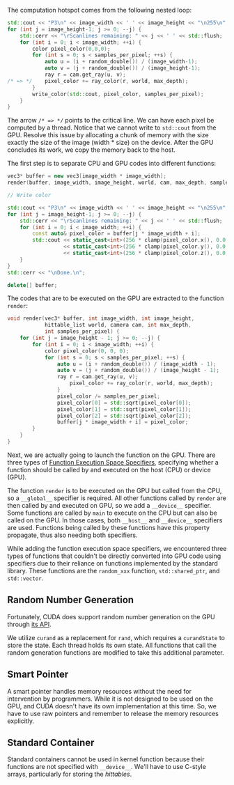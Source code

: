 The computation hotspot comes from the following nested loop:
```cpp
std::cout << "P3\n" << image_width << ' ' << image_height << "\n255\n";
for (int j = image_height-1; j >= 0; --j) {
    std::cerr << "\rScanlines remaining: " << j << ' ' << std::flush;
    for (int i = 0; i < image_width; ++i) {
        color pixel_color(0,0,0);
        for (int s = 0; s < samples_per_pixel; ++s) {
            auto u = (i + random_double()) / (image_width-1);
            auto v = (j + random_double()) / (image_height-1);
            ray r = cam.get_ray(u, v);
/* => */    pixel_color += ray_color(r, world, max_depth);
        }
        write_color(std::cout, pixel_color, samples_per_pixel);
    }
}
```

The arrow `/* => */` points to the critical line.
We can have each pixel be computed by a thread.
Notice that we cannot write to `std::cout` from the GPU. Resolve this issue by allocating a chunk of memory with the size exactly the size of the image (width * size) on the device. After the GPU concludes its work, we copy the memory back to the host.

The first step is to separate CPU and GPU codes into different functions:
```cpp
vec3* buffer = new vec3[image_width * image_width];
render(buffer, image_width, image_height, world, cam, max_depth, samples_per_pixel);

// Write color

std::cout << "P3\n" << image_width << ' ' << image_height << "\n255\n";
for (int j = image_height-1; j >= 0; --j) {
    std::cerr << "\rScanlines remaining: " << j << ' ' << std::flush;
    for (int i = 0; i < image_width; ++i) {
        const auto& pixel_color = buffer[j * image_width + i];
        std::cout << static_cast<int>(256 * clamp(pixel_color.x(), 0.0, 0.999)) << ' '
                  << static_cast<int>(256 * clamp(pixel_color.y(), 0.0, 0.999)) << ' '
                  << static_cast<int>(256 * clamp(pixel_color.z(), 0.0, 0.999)) << '\n';
    }
}
std::cerr << "\nDone.\n";

delete[] buffer;
```

The codes that are to be executed on the GPU are extracted to the function `render`:
```cpp
void render(vec3* buffer, int image_width, int image_height,
            hittable_list world, camera cam, int max_depth,
            int samples_per_pixel) {
    for (int j = image_height - 1; j >= 0; --j) {
        for (int i = 0; i < image_width; ++i) {
            color pixel_color(0, 0, 0);
            for (int s = 0; s < samples_per_pixel; ++s) {
                auto u = (i + random_double()) / (image_width - 1);
                auto v = (j + random_double()) / (image_height - 1);
                ray r = cam.get_ray(u, v);
                    pixel_color += ray_color(r, world, max_depth);
                }
                pixel_color /= samples_per_pixel;
                pixel_color[0] = std::sqrt(pixel_color[0]);
                pixel_color[1] = std::sqrt(pixel_color[1]);
                pixel_color[2] = std::sqrt(pixel_color[2]);
                buffer[j * image_width + i] = pixel_color;
        }
    }
}
```

Next, we are actually going to launch the function on the GPU. There are three types of [Function Execution Space Specifiers](https://docs.nvidia.com/cuda/cuda-c-programming-guide/index.html#function-execution-space-specifiers), specifying whether a function should be called by and executed on the host (CPU) or device (GPU).

The function `render` is to be executed on the GPU but called from the CPU, so a `__global__` specifier is required. All other functions called by `render` are then called by and executed on GPU, so we add a `__device__` specifier. Some functions are called by `main` to execute on the CPU but can also be called on the GPU. In those cases, both `__host__` and `__device__` specifiers are used. Functions being called by these functions have this property propagate, thus also needing both specifiers.

While adding the function execution space specifiers, we encountered three types of functions that couldn't be directly converted into GPU code using specifiers due to their reliance on functions implemented by the standard library. These functions are the `random_xxx` function, `std::shared_ptr`, and `std::vector`.

## Random Number Generation

Fortunately, CUDA does support random number generation on the GPU through [its API](https://docs.nvidia.com/cuda/curand/device-api-overview.html#device-api-overview).

We utilize `curand` as a replacement for `rand`, which requires a `curandState` to store the state. Each thread holds its own state. All functions that call the random generation functions are modified to take this additional parameter.

## Smart Pointer

A smart pointer handles memory resources without the need for intervention by programmers. While it is not designed to be used on the GPU, and CUDA doesn't have its own implementation at this time. So, we have to use raw pointers and remember to release the memory resources explicitly.

## Standard Container

Standard containers cannot be used in kernel function because their functions are not specified with `__device__`. We'll have to use C-style arrays, particularly for storing the _hittables_.
